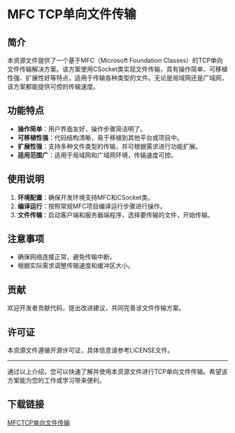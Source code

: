 # MFC TCP单向文件传输

## 简介
本资源文件提供了一个基于MFC（Microsoft Foundation Classes）的TCP单向文件传输解决方案。该方案使用CSocket类实现文件传输，具有操作简单、可移植性强、扩展性好等特点，适用于传输各种类型的文件。无论是局域网还是广域网，该方案都能提供可控的传输速度。

## 功能特点
- **操作简单**：用户界面友好，操作步骤简洁明了。
- **可移植性强**：代码结构清晰，易于移植到其他平台或项目中。
- **扩展性强**：支持多种文件类型的传输，并可根据需求进行功能扩展。
- **适用范围广**：适用于局域网和广域网环境，传输速度可控。

## 使用说明
1. **环境配置**：确保开发环境支持MFC和CSocket类。
2. **编译运行**：按照常规MFC项目编译运行步骤进行操作。
3. **文件传输**：启动客户端和服务器端程序，选择要传输的文件，开始传输。

## 注意事项
- 确保网络连接正常，避免传输中断。
- 根据实际需求调整传输速度和缓冲区大小。

## 贡献
欢迎开发者贡献代码，提出改进建议，共同完善该文件传输方案。

## 许可证
本资源文件遵循开源许可证，具体信息请参考LICENSE文件。

---

通过以上介绍，您可以快速了解并使用本资源文件进行TCP单向文件传输。希望该方案能为您的工作或学习带来便利。

## 下载链接

[MFCTCP单向文件传输](https://pan.quark.cn/s/4ac76ec3f241)